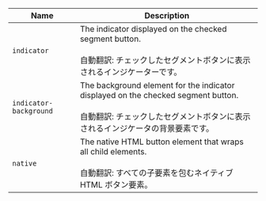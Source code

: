 
| Name | Description |
| --- | --- |
| `indicator` | The indicator displayed on the checked segment button.<br /><br />自動翻訳: チェックしたセグメントボタンに表示されるインジケーターです。 |
| `indicator-background` | The background element for the indicator displayed on the checked segment button.<br /><br />自動翻訳: チェックしたセグメントボタンに表示されるインジケータの背景要素です。 |
| `native` | The native HTML button element that wraps all child elements.<br /><br />自動翻訳: すべての子要素を包むネイティブ HTML ボタン要素。 |

